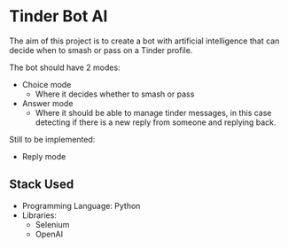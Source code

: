 # Tinder Bot AI

The aim of this project is to create a bot with artificial intelligence that can decide when to smash or pass on a Tinder profile.

The bot should have 2 modes:
- Choice mode
    - Where it decides whether to smash or pass
- Answer mode
   - Where it should be able to manage tinder messages, in this case detecting if there is a new reply from someone and replying back.

Still to be implemented:
- Reply mode

## Stack Used

- Programming Language: Python
- Libraries: 
    - Selenium
    - OpenAI

